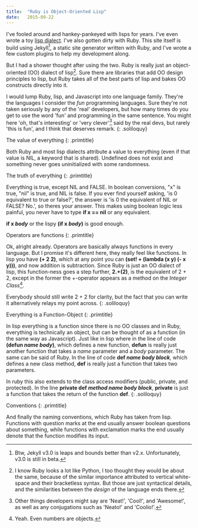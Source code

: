 ```yaml
---
title:	"Ruby is Object-Oriented Lisp"
date:	2015-09-22
---
```


I've fooled around and hankey-pankeyed with lisps for years. I've even wrote a toy [lisp dialect](https://github.com/sheehamj13/mslisp). I've also gotten dirty with Ruby. This site itself is build using Jekyll[^1], a static site generator written with Ruby, and I've wrote a few custom plugins to help my development along.

But I had a shower thought after using the two. Ruby is really just an object-oriented (OO) dialect of lisp[^2]. Sure there are libraries that add OO design principles to lisp, but Ruby takes all of the best parts of lisp and bakes OO constructs directly into it.

I would lump Ruby, lisp, and Javascript into one language family. They're the languages I consider the *fun* programming languages. Sure they're not taken seriously by any of the 'real' developers, but how many times do you get to use the word 'fun' and programming in the same sentence. You might here 'oh, that's interesting' or 'very clever'[^3] said by the real devs, but rarely 'this is fun', and I think that deserves remark.
{: .soliloquy}


The value of everything
{: .primtitle}

Both Ruby and most lisp dialects attribute a value to everything (even if that value is NIL, a keyword that is shared). Undefined does not exist and something never goes uninitialized with some randomness.


The truth of everything
{: .primtitle}

Everything is true, except NIL and FALSE. In boolean conversions, "x" is true, "nil" is true, and NIL is false. If you ever find yourself asking, 'is 0 equivalent to true or false?', the answer is 'is 0 the equivalent of NIL or FALSE? No.', so theres your answer. This makes using boolean logic less painful, you never have to type __if x == nil__ or any equivalent. 

__if x *body*__ or the lispy __(if x *body*)__ is good enough.


Operators are functions
{: .primtitle}

Ok, alright already. Operators are basically always functions in every language. But I promise it's different here, they really feel like functions. In lisp you have __(+ 2 2)__, which at any point you can __(set! + (lambda (x y) (- x y)))__, and now addition is subtraction. Since Ruby is just an OO dialect of lisp, this function-ness goes a step further, __2.+(2)__, is the equivalent of 2 + 2, except in the former the +-operator appears as a method on the *Integer Class*[^4].

Everybody should still write 2 + 2 for clarity, but the fact that you can write it alternatively relays my point across.
{: .soliloquy}


Everything is a Function-Object
{: .primtitle}

In lisp everything is a function since there is no OO classes and in Ruby, everything is technically an object, but can be thought of as a function (in the same way as Javascript). Just like in lisp where in the line of code __(defun *name* *body*)__, which defines a new function, __defun__ is really just another function that takes a *name* parameter and a *body* parameter. The same can be said of Ruby. In the line of code __def *name* *body block*__, which defines a new class method, __def__ is really just a function that takes two parameters.

In ruby this also extends to the class access modifiers (public, private, and protected). In the line __private def *method name* *body block*__, __private__ is just a function that takes the return of the function __def__.
{: .soliloquy}


Conventions
{: .primtitle}

And finally the naming conventions, which Ruby has taken from lisp. Functions with question marks at the end usually answer boolean questions about something, while functions with exclamation marks the end usually denote that the function modifies its input.


[^1]: Btw, Jekyll v3.0 is leaps and bounds better than v2.x. Unfortunately, v3.0 is still in beta.

[^2]: I know Ruby looks a lot like Python, I too thought they would be about the same, because of the similar importance attributed to vertical white-space and their bracketless syntax. But those are just syntactical details, and the similarities between the *design* of the language ends there.

[^3]: Other things developers might say are 'Neat!', 'Cool!', and 'Awesome!', as well as any conjugations such as 'Neato!' and 'Coolio!'.

[^4]: Yeah. Even numbers are objects.